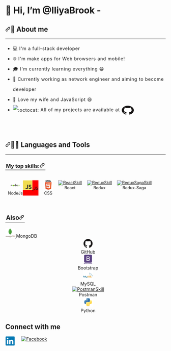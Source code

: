 # 👋 Hi, I’m @IliyaBrook -

<div>
<h2 dir="auto"><a id="user-content--about-me" class="anchor" aria-hidden="true" href="#-about-me"><svg class="octicon octicon-link" viewBox="0 0 16 16" version="1.1" width="16" height="16" aria-hidden="true"><path fill-rule="evenodd" d="M7.775 3.275a.75.75 0 001.06 1.06l1.25-1.25a2 2 0 112.83 2.83l-2.5 2.5a2 2 0 01-2.83 0 .75.75 0 00-1.06 1.06 3.5 3.5 0 004.95 0l2.5-2.5a3.5 3.5 0 00-4.95-4.95l-1.25 1.25zm-4.69 9.64a2 2 0 010-2.83l2.5-2.5a2 2 0 012.83 0 .75.75 0 001.06-1.06 3.5 3.5 0 00-4.95 0l-2.5 2.5a3.5 3.5 0 004.95 4.95l1.25-1.25a.75.75 0 00-1.06-1.06l-1.25 1.25a2 2 0 01-2.83 0z"></path></svg></a><g-emoji class="g-emoji" alias="book" fallback-src="https://github.githubassets.com/images/icons/emoji/unicode/1f4d6.png">📖</g-emoji> About me</h2>
<hr>
</div>
<ul style="letter-spacing: 0.1ch;line-height: 2rem">
  <li>
        <g-emoji class="g-emoji" alias="computer" fallback-src="https://github.githubassets.com/images/icons/emoji/unicode/1f4bb.png">💻 I'm a full-stack developer</g-emoji>
  </li>
  <li>
    <g-emoji class="g-emoji" alias="globe_with_meridians" fallback-src="https://github.githubassets.com/images/icons/emoji/unicode/1f310.png">🌐 I'm make apps for Web browsers and mobile!</g-emoji>
  </li>
  <li>
    <g-emoji class="g-emoji" alias="mortar_board" fallback-src="https://github.githubassets.com/images/icons/emoji/unicode/1f393.png">🎓 I'm currently learning everything</g-emoji>  😁
  </li>
  <li>
    👔 Currently working as network engineer and aiming to become developer
  <li>
      💖 Love my wife and JavaScript 😆
  </li>
  <li>
    <img class="emoji" title=":octocat:" alt=":octocat:" src="https://github.githubassets.com/images/icons/emoji/octocat.png" height="20" width="20" align="absmiddle">
    All of my projects are available at 
    <a href="https://github.com/IliyaBrook?tab=repositories"><img align="center" src="https://github.com/devicons/devicon/raw/master/icons/github/github-original.svg" alt="https://github.com/BarOvda" height="30" width="40" style="max-width: 100%;"></a>
  </li>
  </ul>
<div style="margin-top: 5rem">
    <h2 dir="auto">
      <a id="user-content--languages-and-tools" 
      class="anchor" aria-hidden="true">
      <svg class="octicon octicon-link" 
      viewBox="0 0 16 16" version="1.1" 
      width="16" height="16" aria-hidden="true"><path fill-rule="evenodd" 
      d="M7.775 3.275a.75.75 0 001.06 1.06l1.25-1.25a2 2 0 112.83 2.83l-2.5 2.5a2 2 0 01-2.83 0 .75.75 0 00-1.06 1.06 3.5 3.5 0 004.95 0l2.5-2.5a3.5 3.5 0 00-4.95-4.95l-1.25 1.25zm-4.69 9.64a2 2 0 010-2.83l2.5-2.5a2 2 0 012.83 0 .75.75 0 001.06-1.06 3.5 3.5 0 00-4.95 0l-2.5 2.5a3.5 3.5 0 004.95 4.95l1.25-1.25a.75.75 0 00-1.06-1.06l-1.25 1.25a2 2 0 01-2.83 0z"></path></svg></a><g-emoji class="g-emoji" alias="man_technologist" fallback-src="https://github.githubassets.com/images/icons/emoji/unicode/1f468-1f4bb.png">👨‍💻</g-emoji> Languages and Tools</h2>
    <hr>
    <h3 dir="auto" style="border-bottom: 1px solid;display: flex;width: fit-content; padding: 2px">
      My top skills:
      <a id="user-content-my-top-skills" class="anchor" aria-hidden="true">
        <svg class="octicon octicon-link" viewBox="0 0 16 16" version="1.1" width="16" height="16" aria-hidden="true"><path fill-rule="evenodd" d="M7.775 3.275a.75.75 0 001.06 1.06l1.25-1.25a2 2 0 112.83 2.83l-2.5 2.5a2 2 0 01-2.83 0 .75.75 0 00-1.06 1.06 3.5 3.5 0 004.95 0l2.5-2.5a3.5 3.5 0 00-4.95-4.95l-1.25 1.25zm-4.69 9.64a2 2 0 010-2.83l2.5-2.5a2 2 0 012.83 0 .75.75 0 001.06-1.06 3.5 3.5 0 00-4.95 0l-2.5 2.5a3.5 3.5 0 004.95 4.95l1.25-1.25a.75.75 0 00-1.06-1.06l-1.25 1.25a2 2 0 01-2.83 0z">
          </path>
        </svg>
      </a>
    </h3>

<div 
     style="padding: 0.5rem;display:flex;
     justify-content: flex-start;
     width:100%;
     font-size: 0.8rem;
     margin-top: 1.5rem;
">
    <span style="display: 
          flex;flex-direction: column;align-items: center">
      <a href="https://nodejs.org/en/"> 
      <img src="https://raw.githubusercontent.com/devicons/devicon/master/icons/nodejs/nodejs-original-wordmark.svg"
      alt="NodeJsSkill" 
      style="height: 30px;">
      </a>
      <label>NodeJs</label>
    </span>
    <span style="background-color: red">
      <a href="https://www.w3schools.com/js/"> 
      <img src="https://raw.githubusercontent.com/devicons/devicon/master/icons/javascript/javascript-original.svg"
      alt="JSskill" 
      style="height: 30px;">
      </a>
      <label>JS</label>
    </span>
    <span style="display: flex;flex-direction: column;align-items: center;margin-left: 1rem">
      <a href="https://www.w3schools.com/css/"> 
      <img src="https://raw.githubusercontent.com/devicons/devicon/master/icons/html5/html5-original-wordmark.svg"
      alt="CSSSkill" 
      style="height: 30px;">
      </a>
      <label>CSS</label>
    </span>
    <span style="display: flex;flex-direction: column;align-items: center;margin-left: 1rem">
      <a href="https://reactjs.org/"> 
      <img src="https://cdn.worldvectorlogo.com/logos/react-1.svg" 
      alt="ReactSkill" 
      style="height: 30px;">
      </a>
      <label>React</label>
    </span>
    <span style="display: flex;flex-direction: column;align-items: center;margin-left: 1rem">
      <a href="https://redux.js.org"> 
      <img src="https://d33wubrfki0l68.cloudfront.net/0834d0215db51e91525a25acf97433051f280f2f/c30f5/img/redux.svg" 
      alt="ReduxSkill" 
      style="height: 30px;">
      </a>
      <label>Redux</label>
    </span>
    <span style="display: flex;flex-direction: column;align-items: center;margin-left: 1rem">
      <a href="https://redux-saga.js.org"> 
      <img src="https://cdn.worldvectorlogo.com/logos/redux-saga.svg" 
      alt="ReduxSagaSkill" 
      style="height: 30px;">
      </a>
      <label>Redux-Saga</label>
    </span>
</div>
    <h3
       style="border-bottom: 1px solid;
       display: flex;width: fit-content; 
       padding: 2px;font-size: 135%;
       margin-top: 3rem;">
       Also
         <a id="user-content-my-top-skills" class="anchor" aria-hidden="true">
           <svg class="octicon octicon-link" viewBox="0 0 16 16" version="1.1" width="16" height="16" aria-hidden="true">
             <path fill-rule="evenodd" d="M7.775 3.275a.75.75 0 001.06 1.06l1.25-1.25a2 2 0 112.83 2.83l-2.5 2.5a2 2 0 01-2.83 0 .75.75 0 00-1.06 1.06 3.5 3.5 0 004.95 0l2.5-2.5a3.5 3.5 0 00-4.95-4.95l-1.25 1.25zm-4.69 9.64a2 2 0 010-2.83l2.5-2.5a2 2 0 012.83 0 .75.75 0 001.06-1.06 3.5 3.5 0 00-4.95 0l-2.5 2.5a3.5 3.5 0 004.95 4.95l1.25-1.25a.75.75 0 00-1.06-1.06l-1.25 1.25a2 2 0 01-2.83 0z">
             </path>
           </svg>
      </a>
    </h3>
<div>
    <span>
      <a href="https://www.mongodb.com/"> 
      <img src="https://raw.githubusercontent.com/devicons/devicon/master/icons/mongodb/mongodb-original-wordmark.svg"
      alt="MongoDBSkill" 
      style="height: 30px;">
      </a>
      <label>MongoDB</label>
    </span>
    <span style="display: flex;flex-direction: column;align-items: center;margin-left: 1rem">
      <a href="https://github.com/"> 
      <img src="https://github.com/devicons/devicon/raw/master/icons/github/github-original.svg"
      alt="GitHub skill" 
      style="height: 30px;">
      </a>
      <label>GitHub</label>
    </span>
    <span style="display: flex;flex-direction: column;align-items: center;margin-left: 1rem">
      <a href="https://getbootstrap.com/"> 
      <img src="https://raw.githubusercontent.com/devicons/devicon/master/icons/bootstrap/bootstrap-plain-wordmark.svg"
      alt="BootstrapSkill" 
      style="height: 30px;">
      </a>
      <label>Bootstrap</label>
    </span>
    <span style="display: flex;flex-direction: column;align-items: center;margin-left: 1rem">
      <a href="https://www.mysql.com"> 
      <img src="https://raw.githubusercontent.com/devicons/devicon/master/icons/mysql/mysql-original-wordmark.svg" 
      alt="MySQLSkill" 
      style="height: 30px;">
      </a>
      <label>MySQL</label>
    </span>
    <span style="display: flex;flex-direction: column;align-items: center;margin-left: 1rem">
      <a href="https://www.postman.com/"> 
      <img src="https://camo.githubusercontent.com/93b32389bf746009ca2370de7fe06c3b5146f4c99d99df65994f9ced0ba41685/68747470733a2f2f7777772e766563746f726c6f676f2e7a6f6e652f6c6f676f732f676574706f73746d616e2f676574706f73746d616e2d69636f6e2e737667" 
      alt="PostmanSkill" 
      style="height: 30px;">
      </a>
      <label>Postman</label>
    </span>
    <span style="display: flex;flex-direction: column;align-items: center;margin-left: 1rem">
      <a href="https://www.python.org"> 
      <img src="https://github.com/devicons/devicon/raw/master/icons/python/python-original.svg" 
      alt="PythonSkill" 
      style="height: 30px;">
      </a>
      <label>Python</label>
    </span>
</div>
<h2 dir="auto">
  Connect with me
</h2>
    <div style="display: flex;justify-content: flex-start;">
      <span style="margin-right: 10px">
         <a href="https://www.linkedin.com/in/iliya-brook-2176bb167/"> 
         <img src="https://github.com/devicons/devicon/raw/master/icons/linkedin/linkedin-original.svg"
         alt="Linkedin" 
         style="height: 30px;">
      </a>
      </span>
      <span style="margin-left: 10px">
         <a href="https://www.facebook.com/iliya.brook"> 
         <img src="https://findicons.com/files/icons/1181/flurry_extras_2/128/facebook.png"
         alt="Facebook" 
         style="height: 30px;">
         </a>
      </span>
    </div>
</div>
